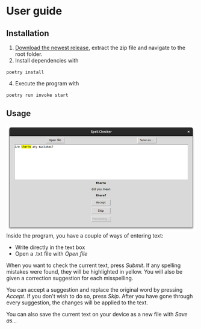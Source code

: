 # User guide

## Installation

1. [Download the newest release](https://github.com/mizhonka/Spell-checker/releases), extract the zip file and navigate to the root folder.
2. Install dependencies with  
```
poetry install
```
4. Execute the program with
```
poetry run invoke start
```

## Usage
![Screenshot](https://github.com/mizhonka/Spell-checker/blob/main/Documentation/program.png)  
Inside the program, you have a couple of ways of entering text:  
* Write directly in the text box
* Open a .txt file with _Open file_

When you want to check the current text, press _Submit_. If any spelling mistakes were found, they will be highlighted in yellow. You will also be given a correction suggestion for each misspelling.  

You can accept a suggestion and replace the original word by pressing _Accept_. If you don't wish to do so, press _Skip_. After you have gone through every suggestion, the changes will be applied to the text.

You can also save the current text on your device as a new file with _Save as..._


